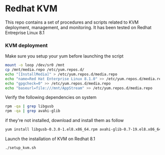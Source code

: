 # Redhat KVM 
This repo contains a set of procedures and scripts related to KVM deployment, management, and monitoring. 
It has been tested on Redhat Entreprise Linux 8.1

### KVM deployment

Make sure you setup your yum before launching the script

```bash
mount -o loop /dev/sr0 /mnt
cp /mnt/media.repo /etc/yum.repos.d/
echo "[InstallMedia]" > /etc/yum.repos.d/media.repo
echo "name=Red Hat Enterprise Linux 8.1.0" >> /etc/yum.repos.d/media.repo
echo "gpgcheck=0" >> /etc/yum.repos.d/media.repo
echo "baseurl=file:///mnt/AppStream" >> /etc/yum.repos.d/media.repo
```

Verify the following dependencies on system
```bash
rpm -qa | grep libgusb
rpm -qa | grep avahi-glib
```
if they're not installed, download and install them as follow 
```bash
yum install libgusb-0.3.0-1.el8.x86_64.rpm avahi-glib-0.7-19.el8.x86_64.rpm
```

Launch the installation of KVM on Redhat 8.1
```bash
./setup_kvm.sh
```
